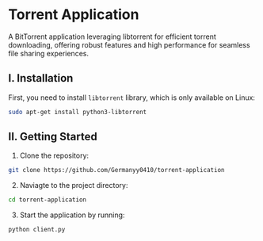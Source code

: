 # Torrent Application

A BitTorrent application leveraging libtorrent for efficient torrent downloading, offering robust features and high performance for seamless file sharing experiences.

## I. Installation

First, you need to install ```libtorrent``` library, which is only available on Linux:

```bash
sudo apt-get install python3-libtorrent
```

## II. Getting Started

1. Clone the repository:

```bash
git clone https://github.com/Germanyy0410/torrent-application
```

2. Naviagte to the project directory:

```bash
cd torrent-application
```

3. Start the application by running:

```bash
python client.py
```
